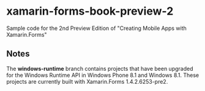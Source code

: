 # xamarin-forms-book-preview-2
Sample code for the 2nd Preview Edition of "Creating Mobile Apps with Xamarin.Forms"

Notes
-----

The **windows-runtime** branch contains projects that have been upgraded for the Windows Runtime API in Windows Phone 8.1 and Windows 8.1. These projects are currently built with Xamarin.Forms 1.4.2.6253-pre2.

